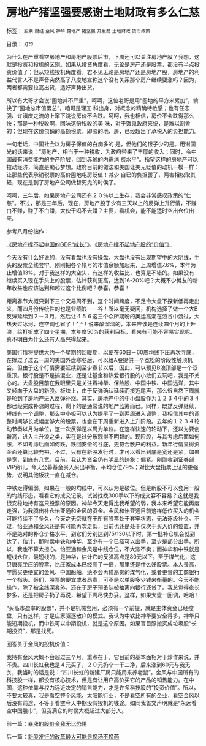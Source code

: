 # 房地产猪坚强要感谢土地财政有多么仁慈

标签： `股票` `财经` `金风` `神华` `房地产` `猪坚强` `开发商` `土地财政` `货币政策` 

目录： `打印`

为什么在严重看空房地产和房地产股票后市，下周还可以关注房地产股？我想，这就是投资和投机的区别。如果从投资角度看，无论是房产还是股票，都没有半点投
资价值了；但从短线投机角度看，君不见无论是房地产还是房地产股，房地产的利益代言人不是声音突然高了八度地宣称这个没有关系那个房产继续要涨吗？因为，
两者都需要拉高出货，造好声势出货。



所以有大哥才会说“囤地并不严重”，呵呵，这位老哥是用“囤地的平方米累加”，偷换了“囤地总市值累总”，咱可是理工
科出身，对概念的精确特敏感；也有任志强、许滇庆之流的上窜下跳说房价不会跌。呵呵，我也相信，房价不会跌得那么快；那是一种税收啊，回味这份税收的美
味，对于饿鬼政府来说，是难以割舍的；但现在这份包销的高额税票，即囤的地、房，已经超出了承税人的负担能力。



一句老话，中国社会以为房子保值的白痴多的
是，但他们的银子少的是。用谢国光的话来说：“房地产，相当于一种税收，为政府带来了丰厚的收入；同时，令中国最有消费能力的中产阶层，回到赤贫的内需消
费水平”。指望这样的房地产可以拉动经济，简直是痴心梦想。政府目前的做法和美国让美元贬值的动机一模一样：让那些代表承销税票的高价囤地屯房贬值！减少
自已的负担罢了，两害相权取其轻，现在是到了房地产公司做替死鬼的时侯了。



呵呵，三年后，如果房地产公司还有２０％以上生存，我会非常感叹政策的“仁
慈”。不过，那是三年后，现在，房地产股于少有三天以上的反弹上升行情，不赚白不赚，赚了不白赚，大伙干吗不去赚？主要，看机会，能不能适时空出仓位出
来。

参考八月份拙作：

[《房地产撑不起中国的GDP“成长”》](../../../2007/8/29/房地产的泡沫不能承载股民对地产股的期待.md)，[《房地产撑不起地产股的“价值”》](../../../2007/8/28/房地产泡沫载不起中国经济今天对GDP的期望.md)





今天没有什么好说的，没有看盘也没有操盘，大盘也没有出现期望中的大阴线，手头的股票全线套牢。刚刚把各个帐号的市值余额加起来，上周增值7.6%，本年为止增值13%。对于我这样的大空头，有这样的收益比，也算是不错的。如果没有继续买入现在手头上的股票，估计获利更高，达到16-20%吧？大概不少博友的新年收益也应该达到和超过这个比例吧？恭喜，恭喜！



距离春节大概只剩下三个交易周不到，这个时间跨度，不足令大盘下探新低再走出来，而四月份传统性的也是业绩浪——谷！所以毫无疑问，机构选择了做一个大B反弹延续到２－３月，然后让４５６这三个众所期盼的奥运高潮在浪谷中渡过，大热天过冰河，连空调也省了！^_^！说来酸溜溜的，本来应该是连续四个月的上升浪，给打折成了四个星期，本年度50%的获利目标，看来有可能不容易实现呢。真不明白为什么还有人高兴得起来。



美国行情将提供大约一个星期的回暖期，以便在60日－60周均线下压再次寻底，在撑过了过去一周的美国外盘寒冬后，可以给A股提供一个宽松的阶段性触顶机会。但由于这个行情需要延续到至少春节以后，因此，可以预见B浪顶部是一个双重顶。银行股是不是搞混业，还是让基金和热爱银行股的小散们去玩吧，我是不关心的。大盘股目前在我眼里只是关注着神华、保险股、中国中铁、中国远洋，其中又倾向于大盘的新股。板块上，由于反弹确认延续而接近尾声，那么很自然下周就是轮到了房地产进入反弹补涨。其实，房地产中的中小盘股作为１２３４中的３４都已经完成补涨的过程，剩下的是通常说的地产蓝筹而已。同样，既然反弹继续，短线有一个调整，那么中小板可以认为提早了一到两周进入调整，我相信其中的调整时间够长或幅度够大的股票，也会在下周重新进入上升阶段。去年的１２３４轮动节奏以月为单位，这一次反弹是以周为单位。在这样快速的轮动下，还以为要创新高，进入主升浪之类，实在是过分乐观得不明智的。现阶段，与其考虑后面如何涨，不如考虑后面如何跌，跌回安全的谷底，更符合散户的利益。新年行情显得资金面还算比较充裕，不过，只有在新股发行时，才可以看出到底是宽还是紧，如果是宽，到底有几宽。目前，我认为资金仍有明显的迹象：偏紧。刚刚收到证券部VIP资讯，今天公募基金买入买出平衡，平均仓位79%；对比大盘指票上证的更强势，说明其他板块一直在减仓。



中铁走得偏弱，如果在一般的均线中，可以认为是破位。但是新股不可以套用一般的均线形态，看看它的成交记录，试试找找300手以下的成交容不容易？这就是我很安稳地持有这只股票的原因。神华今天走得比我希望的弱，我本来希望它能再度走强，为我腾出补仓怡亚通和金风的资金。金风和怡亚通目前这样低位买入的机会可能持续不了多久，今天之无奈就在于所有股票处于套牢状态，无法逐级补仓。不过，怡亚通和金风还是有可能再次走低，目前也还是处于仅次于买入价的位置，并不是绝对的补仓价格水平。到它们分别达到75/130以下时，第一批补仓机会就到达了，估计，那时侯中铁和神华，至少有一个已经可以出手，至少是部分出手。所以，我也不算太担心。怡亚通和金风是中线仓位，不大涨不卖；而神华和中铁就是短线仓位，最短线的，是神华，估计它的反弹高点是80元以下。至于煤气化，这只唐亮坐庄的股票，比庄家成本已经高了一倍，那里还是什么好股票。本人畏高，宁愿买更便宜的金风、中国船舶，绝不会再碰昂贵的煤气化，或者更贵的工商银行一个指头。哥们，股票的便宜或者昂贵，可不是以单股多少钱来衡量的。今天不能操作，除了被全线深套外，还在于房子预备队被抽离向银行还贷了。我总觉得夜长梦多，还是把房子扔了再说，希望下周尽快办妥。这样，如果大盘一回调，哈哈！



“买高市盈率的股票”，并不是机械套用，必须有一个前提，就是主体资金已经控盘，只有这样，才是庄家驱逐散户的模式。我认为中铁比神华要安全得多，神华只能短期投机，而中铁可以中期投机，就是这个原因。如果盲目照搬买成垃圾股“长期投资”，那是找死。[](../../../2007/8/28/房地产泡沫载不起中国经济今天对GDP的期望.md)



回答关于金风的投机价值：

我持有金风大概不会超过三个月，重点在于，它目前的基本面相对于炒作来说，并不贵。四川长虹我也是４元买了，２０元扔个一干二净，后来涨到60元与我无关，我当时的话是说：“四川长虹的新建厂房只能用来养老鼠”。金风与中国所有的科技股一样，都没有核心技术，但是有让用户高价买它的产品的销售能力。在中国，这种依靠与权力远近决定的销售能力，才是许多科技股的“投资价值”。所以，不要太较真，我是看空整个风能、太阳能行业，不是看空所有的企业，看空金风以后没有前途，不等于看空今天中期没有投机的钱途。如同我首文声明就是“永远看空中国股市”，但我满仓的时侯大概超过大部分人。

前一篇：[暴涨的股价令我无比恐惧](../../../2008/1/10/暴涨的股价令我无比恐惧.md)

后一篇：[新股发行的改革最大可能是换汤不换药](../../../2008/1/11/新股发行的改革最大可能是换汤不换药.md)